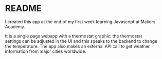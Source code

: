 # README

I created this app at the end of my first week learning Javascript at Makers Academy.

It is a single page webapp with a thermostat graphic: the thermostat settings can be adjusted in the UI and this speaks to the backend to change the temperature. The app also makes an external API call to get weather information from major cities worldwide.
